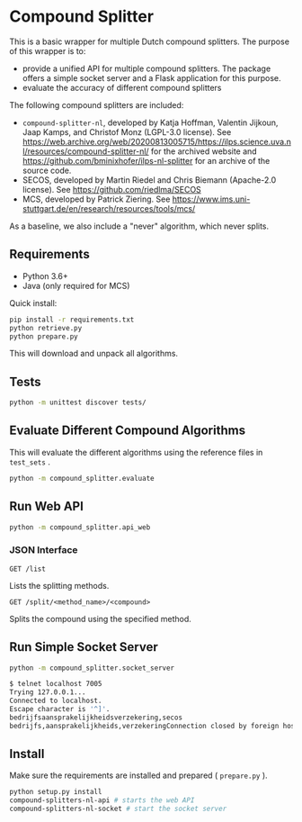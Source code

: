# Compound Splitter

This is a basic wrapper for multiple Dutch compound splitters. The purpose of this wrapper is to:

- provide a unified API for multiple compound splitters. The package offers a simple socket server and a Flask application for this purpose.
- evaluate the accuracy of different compound splitters

The following compound splitters are included:

- `compound-splitter-nl`, developed by Katja Hoffman, Valentin Jijkoun, Jaap Kamps, and Christof Monz (LGPL-3.0 license). See https://web.archive.org/web/20200813005715/https://ilps.science.uva.nl/resources/compound-splitter-nl/ for the archived website and https://github.com/bminixhofer/ilps-nl-splitter for an archive of the source code.
- SECOS, developed by Martin Riedel and Chris Biemann (Apache-2.0 license). See https://github.com/riedlma/SECOS 
- MCS, developed by Patrick Ziering. See https://www.ims.uni-stuttgart.de/en/research/resources/tools/mcs/

As a baseline, we also include a "never" algorithm, which never splits.

## Requirements

- Python 3.6+
- Java (only required for MCS)

Quick install:

``` bash
pip install -r requirements.txt
python retrieve.py
python prepare.py
```

This will download and unpack all algorithms.

## Tests

``` bash
python -m unittest discover tests/
```

## Evaluate Different Compound Algorithms

This will evaluate the different algorithms using the reference files in `test_sets` .

``` bash
python -m compound_splitter.evaluate
```

## Run Web API

``` bash
python -m compound_splitter.api_web
```

### JSON Interface

 `GET /list`

Lists the splitting methods.

 `GET /split/<method_name>/<compound>`

Splits the compound using the specified method.

## Run Simple Socket Server

``` bash
python -m compound_splitter.socket_server
```

``` bash
$ telnet localhost 7005
Trying 127.0.0.1...
Connected to localhost.
Escape character is '^]'.
bedrijfsaansprakelijkheidsverzekering,secos
bedrijfs,aansprakelijkheids,verzekeringConnection closed by foreign host.
```

## Install

Make sure the requirements are installed and prepared ( `prepare.py` ).

``` bash
python setup.py install
compound-splitters-nl-api # starts the web API
compound-splitters-nl-socket # start the socket server
```
